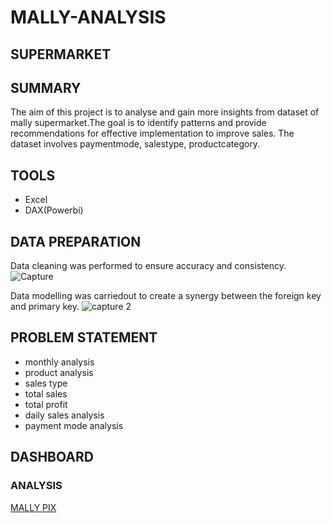 # MALLY-ANALYSIS

## SUPERMARKET

## SUMMARY
The aim of this project is to analyse and gain more insights from dataset of mally supermarket.The goal is to identify patterns 
and provide recommendations for effective implementation to improve sales. The dataset involves paymentmode, salestype, productcategory.

## TOOLS
* Excel
* DAX(Powerbi)

## DATA PREPARATION
Data cleaning was performed to ensure accuracy and consistency.
![Capture](https://user-images.githubusercontent.com/124039605/235500599-a54fa4cb-022f-407e-8d57-161b4df5fdaa.PNG)

Data modelling was carriedout to create a synergy between the foreign key and primary key.
![capture 2](https://user-images.githubusercontent.com/124039605/235500896-3ca7cc6d-c786-45e3-a53b-13fcf0660b4e.PNG)



## PROBLEM STATEMENT
*   monthly analysis
*   product analysis
*   sales type
*   total sales
*   total profit
*   daily sales analysis
*  payment mode analysis
   
## DASHBOARD

### ANALYSIS
[MALLY PIX](https://user-images.githubusercontent.com/124039605/235483316-bd033aa4-80fe-443e-8288-192b2d7bf72d.png)
